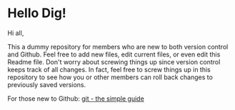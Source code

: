 # Hello Dig!
Hi all,

This a dummy repository for members who are new to both version control and Github. Feel free to add new files, edit current files, or even edit this Readme file. Don't worry about screwing things up since version control keeps track of all changes. In fact, feel free to screw things up in this repository to see how you or other members can roll back changes to previously saved versions.

For those new to Github: [git - the simple guide](http://rogerdudler.github.io/git-guide/)
